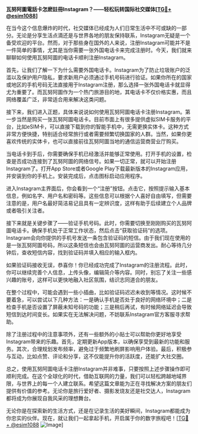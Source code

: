 **瓦努阿圖電話卡怎麽註冊Instagram？——轻松玩转国际社交媒体[[TG💪+ @esim1088](https://t.me/s/esim1088)]**

在当今这个信息爆炸的时代，社交媒体已经成为人们日常生活中不可或缺的一部分。无论是分享生活点滴还是与世界各地的朋友保持联系，Instagram无疑是一个备受欢迎的平台。然而，对于那些身在国外的人来说，注册Instagram可能并不是一件简单的事情，尤其是当你需要一张外国电话卡来完成注册时。今天，我们就来聊聊如何使用瓦努阿圖的电话卡顺利注册Instagram。

首先，让我们了解一下为什么需要外国电话卡。Instagram为了防止垃圾账户的泛滥以及保护用户隐私，要求新用户必须通过手机号码进行验证。如果你所在的国家或地区的手机号码无法直接用于Instagram注册，那么选择一张外国电话卡就显得尤为重要了。而瓦努阿圖作为一个热门旅游目的地，其电话卡不仅价格实惠，而且网络覆盖广泛，非常适合用来解决这类问题。

接下来，我们进入正题，具体来说说如何使用瓦努阿圖电话卡注册Instagram。第一步当然是购买一张瓦努阿圖电话卡。目前市面上有很多提供虚拟SIM卡服务的平台，比如eSIM卡，可以直接下载到你的智能手机中，无需更换实体卡。这种方式非常方便快捷，特别适合经常旅行或者需要频繁切换国家的人群。当然，如果你更喜欢传统的实体卡，也可以直接前往瓦努阿圖当地的通信运营商营业厅购买。

当电话卡到手后，你需要确保手机已经激活并能够正常使用。打开手机的设置，检查是否成功连接到了瓦努阿圖的网络信号。如果一切正常，就可以开始注册Instagram了。打开App Store或者Google Play下载最新版本的Instagram应用，并安装到你的手机上。安装完成后，点击图标启动应用程序。

进入Instagram主界面后，你会看到一个“注册”按钮。点击它，按照提示输入基本信息，例如名字、用户名和密码等。这些信息可以根据个人喜好自由填写，但需要注意的是，用户名最好简洁易记且具有一定辨识度，这样有助于后续建立个人品牌或者吸引关注者。

接下来就是关键步骤了——验证手机号码。此时，你需要切换至刚刚购买的瓦努阿圖电话卡。确保手机处于正常工作状态，然后点击“获取验证码”的选项。Instagram会向你提供的手机号发送一条包含验证码的短信。由于我们现在使用的是一张瓦努阿圖号码，所以这条短信也会由瓦努阿圖的运营商发出。耐心等待几分钟后，查收短信内容，找到验证码并填入相应的输入框内。

如果验证码接收无误，恭喜你！你已经成功完成了Instagram的注册流程。此时，你可以继续完善个人信息，上传头像，编辑简介等内容。同时，别忘了关注一些感兴趣的账号，这样可以更快地融入社区氛围，结识志同道合的朋友。

在整个过程中，可能会遇到一些小插曲，比如验证码迟迟未收到等情况。这时候不要着急，可以尝试以下几种方法：一是确认手机是否处于良好的网络环境中；二是检查手机是否设置了屏蔽未知号码的功能；三是稍后再试，有时候网络延迟会导致短信到达时间变长。如果实在无法解决问题，不妨联系Instagram官方客服寻求帮助。

除了注册过程中的注意事项外，还有一些额外的小贴士可以帮助你更好地享受Instagram带来的乐趣。首先，定期更新App版本，以确保享受到最新的功能和服务。其次，合理规划发布频率，避免过于频繁地刷屏影响用户体验。最后，积极参与互动，比如点赞、评论和分享，这不仅能提升你的活跃度，还能扩大社交圈。

总之，使用瓦努阿圖电话卡注册Instagram并非难事，只要按照上述步骤操作即可顺利完成。在这个全球化的时代，借助互联网的力量，我们可以轻松跨越地域界限，与世界上的每一个人建立联系。希望这篇文章能为正在寻找解决方案的朋友们提供有价值的参考。无论你是旅行爱好者、摄影发烧友还是社交达人，Instagram都将成为你展现自我风采的理想舞台。

无论你是在探索新的生活方式，还是在记录生活的美好瞬间，Instagram都能成为你忠实的伙伴。现在，就让我们一起拿起手机，开启属于你的数字旅程吧！[[TG💪+ @esim1088](https://t.me/s/esim1088) ![Image](https://i.postimg.cc/4NQfJmqS/Snipaste-2025-05-13-00-14-12.png)]